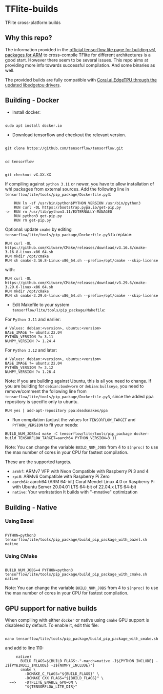 # TFlite-builds

TFlite cross-platform builds

## Why this repo?

The information provided in the [official tensorflow lite page for building `whl` packages for ARM](https://www.tensorflow.org/lite/guide/build_cmake_pip) to cross-compile TFlite for different architectures is a good start. However there seem to be several issues. This repo aims at providing more info towards successful compilation. And some binaries as well. 

The provided builds are fully compatible with  [Coral.ai EdgeTPU through the updated libedgetpu drivers](https://github.com/feranick/libedgetpu).

## Building - Docker

- Install docker:

##
    sudo apt install docker.io

- Download tensorflow and checkout the relevant version.

##
    git clone https://github.com/tensorflow/tensorflow.git
##
    cd tensorflow
##
    git checkout vX.XX.XX


If compiling against `python 3.11` or newer, you have to allow installation of whl packages from external sources. Add the following line in `tensorflow/lite/tools/pip_package/Dockerfile.py3`:
```
    RUN ln -sf /usr/bin/python$PYTHON_VERSION /usr/bin/python3
    RUN curl -OL https://bootstrap.pypa.io/get-pip.py
->  RUN rm /usr/lib/python3.11/EXTERNALLY-MANAGED
    RUN python3 get-pip.py
    RUN rm get-pip.py
```
Optional: update `cmake` by editing `tensorflow/lite/tools/pip_package/Dockerfile.py3` to replace:
```
RUN curl -OL https://github.com/Kitware/CMake/releases/download/v3.16.8/cmake-3.16.8-Linux-x86_64.sh
RUN mkdir /opt/cmake
RUN sh cmake-3.16.8-Linux-x86_64.sh --prefix=/opt/cmake --skip-license
```
with:
```
RUN curl -OL https://github.com/Kitware/CMake/releases/download/v3.29.6/cmake-3.29.6-linux-x86_64.sh
RUN mkdir /opt/cmake
RUN sh cmake-3.29.6-linux-x86_64.sh --prefix=/opt/cmake --skip-license
```

- Edit Makefile to your system `tensorflow/lite/tools/pip_package/Makefile`:

For `Python 3.11` and earlier:
```
# Values: debian:<version>, ubuntu:<version>
BASE_IMAGE ?= ubuntu:22.04
PYTHON_VERSION ?= 3.11
NUMPY_VERSION ?= 1.24.4
```
For `Python 3.12` and later:
```
# Values: debian:<version>, ubuntu:<version>
BASE_IMAGE ?= ubuntu:22.04
PYTHON_VERSION ?= 3.12
NUMPY_VERSION ?= 1.26.4
```

Note: if you are building against Ubuntu, this is all you need to change. If you are building for `debian:bookworm` or `debian:bullseye`, you need to remove/comment the following line from `tensorflow/lite/tools/pip_package/Dockerfile.py3`, since the added ppa repository is specific only to ubuntu.

```
RUN yes | add-apt-repository ppa:deadsnakes/ppa
```
- Run compilation (adjust the values for `TENSORFLOW_TARGET` and `PYTHON_VERSION` to fit your needs:

```
BUILD_NUM_JOBS=4 make -C tensorflow/lite/tools/pip_package docker-build TENSORFLOW_TARGET=aarch64 PYTHON_VERSION=3.11
```
Note: You can change the variable `BUILD_NUM_JOBS` from 4 to `$(nproc)` to use the max number of cores in your CPU for fastest compilation.

These are the supported targets.

- `armhf`:  ARMv7 VFP with Neon Compatible with Raspberry Pi 3 and 4
- `rpi0`: ARMv6 Compatible with Raspberry Pi Zero
- `aarch64`: aarch64 (ARM 64-bit) Coral Mendel Linux 4.0 or Raspberry Pi with Ubuntu Server 20.04.01 LTS 64-bit of 22.04.x LTS 64-bit
- `native`: 	Your workstation 	It builds with "-mnative" optimization

## Building - Native
### Using Bazel

##
    PYTHON=python3 tensorflow/lite/tools/pip_package/build_pip_package_with_bazel.sh native


### Using CMake
##
    BUILD_NUM_JOBS=4 PYTHON=python3 tensorflow/lite/tools/pip_package/build_pip_package_with_cmake.sh native

Note: You can change the variable `BUILD_NUM_JOBS` from 4 to `$(nproc)` to use the max number of cores in your CPU for fastest compilation.

## GPU support for native builds
When compiling with either `docker` or native using `cmake` GPU support is disableed by default. To enable it, edit this file:

##
    nano tensorflow/lite/tools/pip_package/build_pip_package_with_cmake.sh

and add to line 110:
```
     native)
       BUILD_FLAGS=${BUILD_FLAGS:-"-march=native -I${PYTHON_INCLUDE} -I${PYBIND11_INCLUDE} -I${NUMPY_INCLUDE}"}
       cmake \
         -DCMAKE_C_FLAGS="${BUILD_FLAGS}" \
         -DCMAKE_CXX_FLAGS="${BUILD_FLAGS}" \
  ==>    -DTFLITE_ENABLE_GPU=ON \
         "${TENSORFLOW_LITE_DIR}"
```
